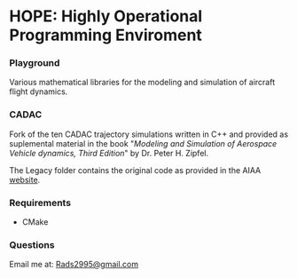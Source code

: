 # HOPE: Highly Operational Programming Enviroment

### Playground
Various mathematical libraries for the modeling and simulation of aircraft flight dynamics.

### CADAC
Fork of the ten CADAC trajectory simulations written in C++ and provided as suplemental material in the book "*Modeling and Simulation of Aerospace Vehicle dynamics, Third Edition*" by Dr. Peter H. Zipfel.

The Legacy folder contains the original code as provided in the AIAA [website](https://arc.aiaa.org/doi/suppl/10.2514/4.102509).

### Requirements
- CMake

### Questions
Email me at: Rads2995@gmail.com
